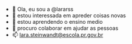 - 👋 Ola, eu sou a @lararss
- 👀 estou interessada em apreder coisas novas
- 🌱 estou aprendendo o ensino medio 
- 💞️ procuro colaborar em ajudar as pessoas
- 📫 lara.steinwandt@escola.pr.gov.br

<!---
lararss/lararss is a ✨ special ✨ repository because its `README.md` (this file) appears on your GitHub profile.
You can click the Preview link to take a look at your changes.
--->
